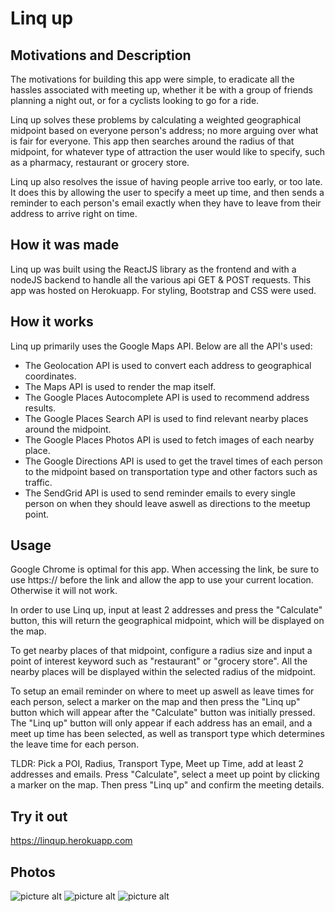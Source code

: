 # Linq up

## Motivations and Description ##

The motivations for building this app were simple, to eradicate all the hassles associated with meeting up, whether it be with a group of friends planning a night out, or for a cyclists looking to go for a ride.

Linq up solves these problems by calculating a weighted geographical midpoint based on everyone person's address; no more arguing over what is fair for everyone. This app then searches around the radius of that midpoint, for whatever type of attraction the user would like to specify, such as a pharmacy, restaurant or grocery store. 

Linq up also resolves the issue of having people arrive too early, or too late. It does this by allowing the user to specify a meet up time, and then sends a reminder to each person's email exactly when they have to leave from their address to arrive right on time.

## How it was made ##

Linq up was built using the ReactJS library as the frontend and with a nodeJS backend to handle all the various api GET & POST requests. This app was hosted on Herokuapp. For styling, Bootstrap and CSS were used.

## How it works ## 

Linq up primarily uses the Google Maps API. Below are all the API's used:

* The Geolocation API is used to convert each address to geographical coordinates.
* The Maps API is used to render the map itself.
* The Google Places Autocomplete API is used to recommend address results.
* The Google Places Search API is used to find relevant nearby places around the midpoint.
* The Google Places Photos API is used to fetch images of each nearby place.
* The Google Directions API is used to get the travel times of each person to the midpoint based on transportation type and other factors such as traffic.
* The SendGrid API is used to send reminder emails to every single person on when they should leave aswell as directions to the meetup point.

## Usage ##

Google Chrome is optimal for this app. When accessing the link, be sure to use https:// before the link and allow the app to use your current location. Otherwise it will not work.

In order to use Linq up, input at least 2 addresses and press the "Calculate" button, this will return the geographical midpoint, which will be displayed on the map.

To get nearby places of that midpoint, configure a radius size and input a point of interest keyword such as "restaurant" or "grocery store". All the nearby places will be displayed within the selected radius of the midpoint.

To setup an email reminder on where to meet up aswell as leave times for each person, select a marker on the map and then press the "Linq up" button which will appear after the "Calculate" button was initially pressed. The "Linq up" button will only appear if each address has an email, and a meet up time has been selected, as well as transport type which determines the leave time for each person.

TLDR: Pick a POI, Radius, Transport Type, Meet up Time, add at least 2 addresses and emails. Press "Calculate", select a meet up point by clicking a marker on the map. Then press "Linq up" and confirm the meeting details.

## Try it out ##

https://linqup.herokuapp.com

## Photos ##

![picture alt](https://i.gyazo.com/a2cdb38fcb6f4232a183022726a9da44.png)
![picture alt](https://i.gyazo.com/a2cdb38fcb6f4232a183022726a9da44.png)
![picture alt](https://cdn.discordapp.com/attachments/422579332033282059/732471173429854238/Screenshot_20200714-013839_Gmail.jpg)




